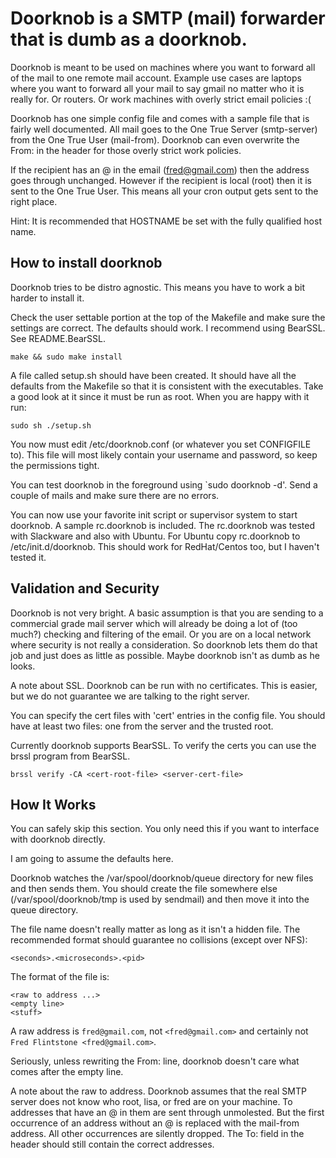 # Doorknob is a SMTP (mail) forwarder that is dumb as a doorknob.

Doorknob is meant to be used on machines where you want to forward all
of the mail to one remote mail account. Example use cases are laptops
where you want to forward all your mail to say gmail no matter who it
is really for. Or routers. Or work machines with overly strict email
policies :(

Doorknob has one simple config file and comes with a sample file that
is fairly well documented. All mail goes to the One True Server
(smtp-server) from the One True User (mail-from). Doorknob can even
overwrite the From: in the header for those overly strict work
policies.

If the recipient has an @ in the email (fred@gmail.com) then the
address goes through unchanged. However if the recipient is local
(root) then it is sent to the One True User. This means all your cron
output gets sent to the right place.

Hint: It is recommended that HOSTNAME be set with the fully qualified
      host name.


## How to install doorknob

Doorknob tries to be distro agnostic. This means you have to work a
bit harder to install it.

Check the user settable portion at the top of the Makefile and make
sure the settings are correct. The defaults should work. I recommend
using BearSSL. See README.BearSSL.

    make && sudo make install

A file called setup.sh should have been created. It should have all
the defaults from the Makefile so that it is consistent with the
executables. Take a good look at it since it must be run as root. When
you are happy with it run:

    sudo sh ./setup.sh

You now must edit /etc/doorknob.conf (or whatever you set CONFIGFILE
to). This file will most likely contain your username and password, so
keep the permissions tight.

You can test doorknob in the foreground using `sudo doorknob -d'. Send
a couple of mails and make sure there are no errors.

You can now use your favorite init script or supervisor system to
start doorknob. A sample rc.doorknob is included. The rc.doorknob was
tested with Slackware and also with Ubuntu. For Ubuntu copy
rc.doorknob to /etc/init.d/doorknob. This should work for
RedHat/Centos too, but I haven't tested it.


## Validation and Security

Doorknob is not very bright. A basic assumption is that you are
sending to a commercial grade mail server which will already be doing
a lot of (too much?) checking and filtering of the email. Or you are
on a local network where security is not really a consideration. So
doorknob lets them do that job and just does as little as
possible. Maybe doorknob isn't as dumb as he looks.

A note about SSL. Doorknob can be run with no certificates. This is
easier, but we do not guarantee we are talking to the right server.

You can specify the cert files with 'cert' entries in the config
file. You should have at least two files: one from the server and the
trusted root.

Currently doorknob supports BearSSL. To verify the certs you can use
the brssl program from BearSSL.

    brssl verify -CA <cert-root-file> <server-cert-file>


## How It Works

You can safely skip this section. You only need this if you want to
interface with doorknob directly.

I am going to assume the defaults here.

Doorknob watches the /var/spool/doorknob/queue directory for new files and
then sends them. You should create the file somewhere else
(/var/spool/doorknob/tmp is used by sendmail) and then move it into the
queue directory.

The file name doesn't really matter as long as it isn't a hidden
file. The recommended format should guarantee no collisions (except
over NFS):

    <seconds>.<microseconds>.<pid>

The format of the file is:

    <raw to address ...>
    <empty line>
    <stuff>

A raw address is `fred@gmail.com`, not `<fred@gmail.com>` and certainly
not `Fred Flintstone <fred@gmail.com>`.

Seriously, unless rewriting the From: line, doorknob doesn't care what
comes after the empty line.

A note about the raw to address. Doorknob assumes that the real SMTP
server does not know who root, lisa, or fred are on your
machine. To addresses that have an @ in them are sent through
unmolested. But the first occurrence of an address without an @ is
replaced with the mail-from address. All other occurrences are
silently dropped. The To: field in the header should still contain the
correct addresses.
